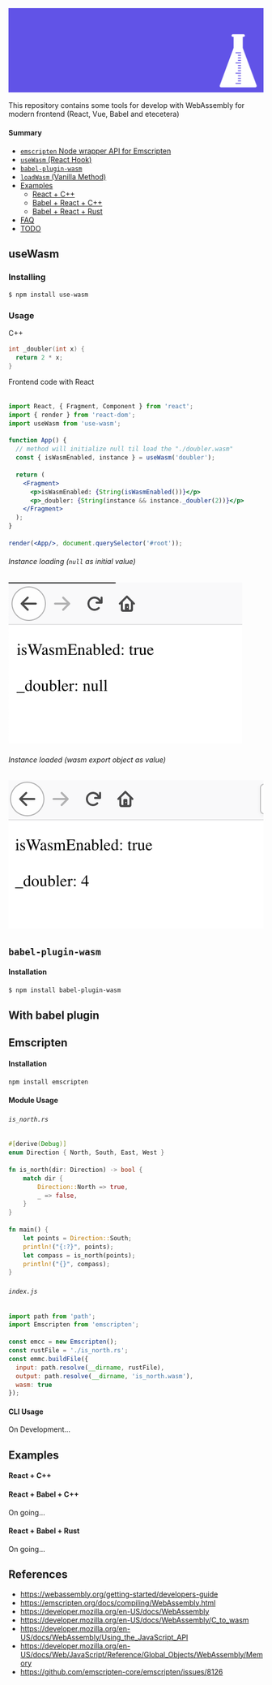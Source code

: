 ![assets](assets/wasm-sdk.png)

This repository contains some tools for develop with WebAssembly for modern frontend (React, Vue, Babel and etecetera)

#### Summary

- [`emscripten` Node wrapper API for Emscripten](#emscripten)
- [`useWasm` (React Hook)](#usewasm)
- [`babel-plugin-wasm`](#babel-plugin-wasm)
- [`loadWasm` (Vanilla Method)](#loadwasm)
- [Examples](#examples)
  - [React + C++](#react--c)
  - [Babel + React + C++](#react--babel--c)
  - [Babel + React + Rust](#react--babel--rust)
- [FAQ](#faq)
- [TODO](#todo)

## useWasm

### Installing

```bash
$ npm install use-wasm
```

### Usage

C++

```cpp
int _doubler(int x) {
  return 2 * x;
}
```

Frontend code with React

```jsx

import React, { Fragment, Component } from 'react';
import { render } from 'react-dom';
import useWasm from 'use-wasm';

function App() {
  // method will initialize null til load the "./doubler.wasm"
  const { isWasmEnabled, instance } = useWasm('doubler');

  return (
    <Fragment>
      <p>isWasmEnabled: {String(isWasmEnabled())}</p>
      <p>_doubler: {String(instance && instance._doubler(2))}</p>
    </Fragment>
  );
}

render(<App/>, document.querySelector('#root'));

```

###### Instance loading (`null` as initial value)

![Value loading returning null](assets/demo-react-hooks-loading.png) 

###### Instance loaded (wasm export object as value)

![Value loading returning instance object](assets/demo-react-hooks-loaded.png)

## `babel-plugin-wasm`

#### Installation

```sh
$ npm install babel-plugin-wasm
```

## With babel plugin


## Emscripten

#### Installation

```bash
npm install emscripten
```

#### Module Usage

###### `is_north.rs`

```rust
#[derive(Debug)]
enum Direction { North, South, East, West }

fn is_north(dir: Direction) -> bool {
    match dir {
        Direction::North => true,
        _ => false,
    }
}

fn main() {
    let points = Direction::South;
    println!("{:?}", points);
    let compass = is_north(points);
    println!("{}", compass);
}
```

###### `index.js`

```jsx
import path from 'path';
import Emscripten from 'emscripten';

const emcc = new Emscripten();
const rustFile = './is_north.rs';
const emmc.buildFile({
  input: path.resolve(__dirname, rustFile),
  output: path.resolve(__dirname, 'is_north.wasm'),
  wasm: true
});

```

#### CLI Usage

On Development...

## Examples

#### React + C++

#### React + Babel + C++

On going...

#### React + Babel + Rust

On going...

## References

- https://webassembly.org/getting-started/developers-guide
- https://emscripten.org/docs/compiling/WebAssembly.html
- https://developer.mozilla.org/en-US/docs/WebAssembly
- https://developer.mozilla.org/en-US/docs/WebAssembly/C_to_wasm
- https://developer.mozilla.org/en-US/docs/WebAssembly/Using_the_JavaScript_API
- https://developer.mozilla.org/en-US/docs/Web/JavaScript/Reference/Global_Objects/WebAssembly/Memory
- https://github.com/emscripten-core/emscripten/issues/8126
